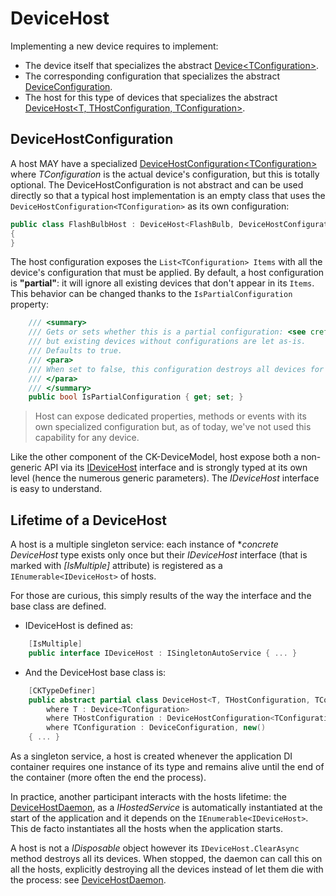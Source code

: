 # DeviceHost

Implementing a new device requires to implement:
- The device itself that specializes the abstract [Device&lt;TConfiguration&gt;](../Device/Device.cs).
- The corresponding configuration that specializes the abstract [DeviceConfiguration](../DeviceConfiguration.cs).
- The host for this type of devices that specializes the abstract [DeviceHost&lt;T, THostConfiguration, TConfiguration&gt;](DeviceHost.cs).

## DeviceHostConfiguration

A host MAY have a specialized [DeviceHostConfiguration&lt;TConfiguration&gt;](DeviceHostConfiguration.cs) where *TConfiguration* is the actual
device's configuration, but this is totally optional. The DeviceHostConfiguration is not abstract and can be used directly so that
a typical host implementation is an empty class that uses the `DeviceHostConfiguration<TConfiguration>` as its own configuration:

```csharp
public class FlashBulbHost : DeviceHost<FlashBulb, DeviceHostConfiguration<FlashBulbConfiguration>, FlashBulbConfiguration>
{
}
```

The host configuration exposes the `List<TConfiguration> Items` with all the device's configuration that must be applied. By default,
a host configuration is **"partial"**: it will ignore all existing devices that don't appear in its `Items`.
This behavior can be changed thanks to the `IsPartialConfiguration` property:

```csharp
    /// <summary>
    /// Gets or sets whether this is a partial configuration: <see cref="Items"/> will be applied 
    /// but existing devices without configurations are let as-is.
    /// Defaults to true.
    /// <para>
    /// When set to false, this configuration destroys all devices for which no configuration exists in the <see cref="Items"/>.
    /// </para>
    /// </summary>
    public bool IsPartialConfiguration { get; set; }
```

> Host can expose dedicated properties, methods or events with its own specialized configuration but, as of today, 
> we've not used this capability for any device.

Like the other component of the CK-DeviceModel, host expose both a non-generic API via its [IDeviceHost](IDeviceHost.cs) interface
and is strongly typed at its own level (hence the numerous generic parameters).
The *IDeviceHost* interface is easy to understand.

## Lifetime of a DeviceHost

A host is a multiple singleton service: each instance of **concrete DeviceHost* type exists
only once but their *IDeviceHost* interface (that is marked with *[IsMultiple]* attribute) is
registered as a `IEnumerable<IDeviceHost>` of hosts.

For those are curious, this simply results of the way the interface and the base class are defined.

- IDeviceHost is defined as:
```csharp
    [IsMultiple]
    public interface IDeviceHost : ISingletonAutoService { ... }
```
- And the DeviceHost base class is:
```csharp
    [CKTypeDefiner]
    public abstract partial class DeviceHost<T, THostConfiguration, TConfiguration> : IDeviceHost
        where T : Device<TConfiguration>
        where THostConfiguration : DeviceHostConfiguration<TConfiguration>
        where TConfiguration : DeviceConfiguration, new()
    { ... }
```

As a singleton service, a host is created whenever the application DI container requires
one instance of its type and remains alive until the end of the container (more often the end
the process).

In practice, another participant interacts with the hosts lifetime: the [DeviceHostDaemon](../Daemon),
as a *IHostedService* is automatically instantiated at the start of the application and it depends
on the `IEnumerable<IDeviceHost>`. This de facto instantiates all the hosts when the application
starts.

A host is not a *IDisposable* object however its `IDeviceHost.ClearAsync` method destroys all its devices.
When stopped, the daemon can call this on all the hosts, explicitly destroying all the devices instead of
let them die with the process: see [DeviceHostDaemon](../Daemon).

